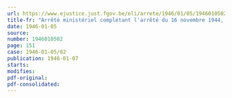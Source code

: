 ```yaml
---
url: https://www.ejustice.just.fgov.be/eli/arrete/1946/01/05/1946010502/justel
title-fr: "Arrêté ministériel complétant l'arrêté du 16 novembre 1944, modifié par les arrêtés des 18 septembre et 17 décembre 1945, réglementant la production, la distribution et la consommation du gaz"
date: 1946-01-05
source:
number: 1946010502
page: 151
case: 1946-01-05/02
publication: 1946-01-07
starts:
modifies:
pdf-original:
pdf-consolidated:
---
```


